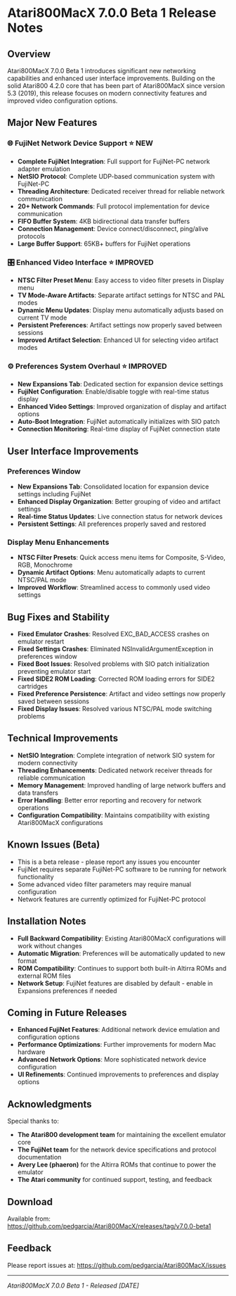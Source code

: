 # Atari800MacX 7.0.0 Beta 1 Release Notes

## Overview
Atari800MacX 7.0.0 Beta 1 introduces significant new networking capabilities and enhanced user interface improvements. Building on the solid Atari800 4.2.0 core that has been part of Atari800MacX since version 5.3 (2019), this release focuses on modern connectivity features and improved video configuration options.

## Major New Features

### 🌐 FujiNet Network Device Support ⭐ **NEW**
- **Complete FujiNet Integration**: Full support for FujiNet-PC network adapter emulation
- **NetSIO Protocol**: Complete UDP-based communication system with FujiNet-PC
- **Threading Architecture**: Dedicated receiver thread for reliable network communication
- **20+ Network Commands**: Full protocol implementation for device communication
- **FIFO Buffer System**: 4KB bidirectional data transfer buffers
- **Connection Management**: Device connect/disconnect, ping/alive protocols
- **Large Buffer Support**: 65KB+ buffers for FujiNet operations

### 🎛️ Enhanced Video Interface ⭐ **IMPROVED**
- **NTSC Filter Preset Menu**: Easy access to video filter presets in Display menu
- **TV Mode-Aware Artifacts**: Separate artifact settings for NTSC and PAL modes
- **Dynamic Menu Updates**: Display menu automatically adjusts based on current TV mode
- **Persistent Preferences**: Artifact settings now properly saved between sessions
- **Improved Artifact Selection**: Enhanced UI for selecting video artifact modes

### ⚙️ Preferences System Overhaul ⭐ **IMPROVED**
- **New Expansions Tab**: Dedicated section for expansion device settings
- **FujiNet Configuration**: Enable/disable toggle with real-time status display
- **Enhanced Video Settings**: Improved organization of display and artifact options
- **Auto-Boot Integration**: FujiNet automatically initializes with SIO patch
- **Connection Monitoring**: Real-time display of FujiNet connection state

## User Interface Improvements

### Preferences Window
- **New Expansions Tab**: Consolidated location for expansion device settings including FujiNet
- **Enhanced Display Organization**: Better grouping of video and artifact settings
- **Real-time Status Updates**: Live connection status for network devices
- **Persistent Settings**: All preferences properly saved and restored

### Display Menu Enhancements
- **NTSC Filter Presets**: Quick access menu items for Composite, S-Video, RGB, Monochrome
- **Dynamic Artifact Options**: Menu automatically adapts to current NTSC/PAL mode
- **Improved Workflow**: Streamlined access to commonly used video settings

## Bug Fixes and Stability
- **Fixed Emulator Crashes**: Resolved EXC_BAD_ACCESS crashes on emulator restart
- **Fixed Settings Crashes**: Eliminated NSInvalidArgumentException in preferences window
- **Fixed Boot Issues**: Resolved problems with SIO patch initialization preventing emulator start
- **Fixed SIDE2 ROM Loading**: Corrected ROM loading errors for SIDE2 cartridges
- **Fixed Preference Persistence**: Artifact and video settings now properly saved between sessions
- **Fixed Display Issues**: Resolved various NTSC/PAL mode switching problems

## Technical Improvements
- **NetSIO Integration**: Complete integration of network SIO system for modern connectivity
- **Threading Enhancements**: Dedicated network receiver threads for reliable communication
- **Memory Management**: Improved handling of large network buffers and data transfers
- **Error Handling**: Better error reporting and recovery for network operations
- **Configuration Compatibility**: Maintains compatibility with existing Atari800MacX configurations

## Known Issues (Beta)
- This is a beta release - please report any issues you encounter
- FujiNet requires separate FujiNet-PC software to be running for network functionality
- Some advanced video filter parameters may require manual configuration
- Network features are currently optimized for FujiNet-PC protocol

## Installation Notes
- **Full Backward Compatibility**: Existing Atari800MacX configurations will work without changes
- **Automatic Migration**: Preferences will be automatically updated to new format
- **ROM Compatibility**: Continues to support both built-in Altirra ROMs and external ROM files
- **Network Setup**: FujiNet features are disabled by default - enable in Expansions preferences if needed

## Coming in Future Releases
- **Enhanced FujiNet Features**: Additional network device emulation and configuration options
- **Performance Optimizations**: Further improvements for modern Mac hardware
- **Advanced Network Options**: More sophisticated network device configuration
- **UI Refinements**: Continued improvements to preferences and display options

## Acknowledgments
Special thanks to:
- **The Atari800 development team** for maintaining the excellent emulator core
- **The FujiNet team** for the network device specifications and protocol documentation
- **Avery Lee (phaeron)** for the Altirra ROMs that continue to power the emulator
- **The Atari community** for continued support, testing, and feedback

## Download
Available from: https://github.com/pedgarcia/Atari800MacX/releases/tag/v7.0.0-beta1

## Feedback
Please report issues at: https://github.com/pedgarcia/Atari800MacX/issues

---
*Atari800MacX 7.0.0 Beta 1 - Released [DATE]*